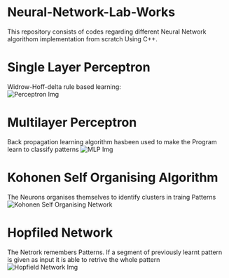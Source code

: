 # Neural-Network-Lab-Works
This repository consists of codes regarding different Neural Network algorithom implementation from scratch Using C++.</br>
# Single Layer Perceptron
Widrow-Hoff-delta rule based learning:<br />
![Perceptron Img](https://github.com/rupak10987/Neural-Network-Lab-Works/blob/64b91d8498f1566452cf05c0360c843a3aa916d4/Perceptron_A_single_Layer_Neuron_model/ss.PNG)<br />

# Multilayer Perceptron 
Back propagation learning algorithm hasbeen used to make the Program learn to classify patterns
![MLP Img](https://github.com/rupak10987/Neural-Network-Lab-Works/blob/64b91d8498f1566452cf05c0360c843a3aa916d4/NEURAL_NET_VISUALIZATION_MLP/ss.PNG)
<br />

# Kohonen Self Organising Algorithm
The Neurons organises themselves to identify clusters in traing Patterns</br>
![Kohonen Self Organising Network](https://github.com/rupak10987/Neural-Network-Lab-Works/blob/64b91d8498f1566452cf05c0360c843a3aa916d4/Kohonen%20Self%20Organising%20Network/ss.PNG)<br />

# Hopfiled Network
The Netrork remembers Patterns. 
If a segment of previously learnt pattern is given as input it is able to retrive the whole pattern
![Hopfield Network Img](https://github.com/rupak10987/Neural-Network-Lab-Works/blob/64b91d8498f1566452cf05c0360c843a3aa916d4/HOPFIELD%20network/ss.PNG)
<br />
 
